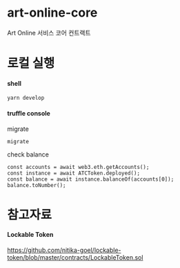 # art-online-core
Art Online 서비스 코어 컨트랙트

# 로컬 실행

#### shell
```
yarn develop
```

#### truffle console

migrate
```
migrate
```

check balance
```
const accounts = await web3.eth.getAccounts();
const instance = await ATCToken.deployed();
const balance = await instance.balanceOf(accounts[0]);
balance.toNumber();
```

# 참고자료

#### Lockable Token
https://github.com/nitika-goel/lockable-token/blob/master/contracts/LockableToken.sol